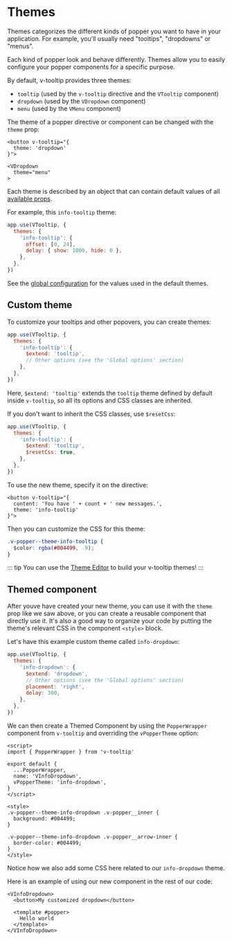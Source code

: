 # Themes

Themes categorizes the different kinds of popper you want to have in your application. For example, you'll usually need "tooltips", "dropdowns" or "menus".

Each kind of popper look and behave differently. Themes allow you to easily configure your popper components for a specific purpose.

By default, v-tooltip provides three themes:
- `tooltip` (used by the `v-tooltip` directive and the `VTooltip` component)
- `dropdown` (used by the `VDropdown` component)
- `menu` (used by the `VMenu` component)

The theme of a popper directive or component can be changed with the `theme` prop:

```vue
<button v-tooltip="{
  theme: 'dropdown'
}">
```

```vue
<VDropdown
  theme="menu"
>
```

Each theme is described by an object that can contain default values of all [available props](../api/).

For example, this `info-tooltip` theme:

```js
app.use(VTooltip, {
  themes: {
    'info-tooltip': {
      offset: [0, 24],
      delay: { show: 1000, hide: 0 },
    },
  },
})
```

See the [global configuration](./config.md#default-values) for the values used in the default themes.

## Custom theme

To customize your tooltips and other popovers, you can create themes:

```js
app.use(VTooltip, {
  themes: {
    'info-tooltip': {
      $extend: 'tooltip',
      // Other options (see the 'Global options' section)
    },
  },
})
```

Here, `$extend: 'tooltip'` extends the `tooltip` theme defined by default inside `v-tooltip`, so all its options and CSS classes are inherited.

If you don't want to inherit the CSS classes, use `$resetCss`:

```js
app.use(VTooltip, {
  themes: {
    'info-tooltip': {
      $extend: 'tooltip',
      $resetCss: true,
    },
  },
})
```

To use the new theme, specify it on the directive:

```vue
<button v-tooltip="{
  content: 'You have ' + count + ' new messages.',
  theme: 'info-tooltip'
}">
```

Then you can customize the CSS for this theme:

```css
.v-popper--theme-info-tooltip {
  $color: rgba(#004499, .9);
}
```

::: tip
You can use the [Theme Editor](../theme-editor.md) to build your v-tooltip themes!
:::

## Themed component

After youve have created your new theme, you can use it with the `theme` prop like we saw above, or you can create a reusable component that directly use it. It's also a good way to organize your code by putting the theme's relevant CSS in the component `<style>` block.

Let's have this example custom theme called `info-dropdown`:

```js
app.use(VTooltip, {
  themes: {
    'info-dropdown': {
      $extend: 'dropdown',
      // Other options (see the 'Global options' section)
      placement: 'right',
      delay: 300,
    },
  },
})
```

We can then create a Themed Component by using the `PopperWrapper` component from `v-tooltip` and overriding the `vPopperTheme` option:

```vue
<script>
import { PopperWrapper } from 'v-tooltip'

export default {
  ...PopperWrapper,
  name: 'VInfoDropdown',
  vPopperTheme: 'info-dropdown',
}
</script>

<style>
.v-popper--theme-info-dropdown .v-popper__inner {
  background: #004499;
}

.v-popper--theme-info-dropdown .v-popper__arrow-inner {
  border-color: #004499;
}
</style>
```

Notice how we also add some CSS here related to our `info-dropdown` theme.

Here is an example of using our new component in the rest of our code:

```vue
<VInfoDropdown>
  <button>My customized dropdown</button>

  <template #popper>
    Hello world
  </template>
</VInfoDropdown>
```
